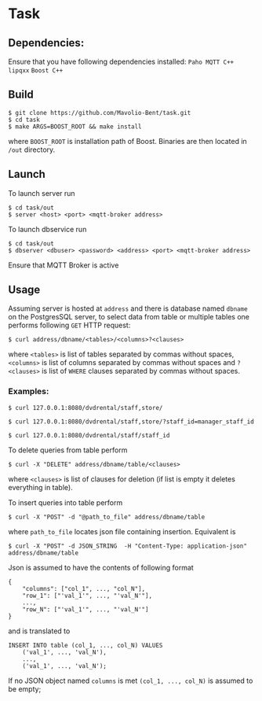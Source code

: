 # Task

## Dependencies:

Ensure that you have following dependencies installed:
`Paho MQTT C++`
`lipqxx`
`Boost C++`

## Build

```
$ git clone https://github.com/Mavolio-Bent/task.git
$ cd task
$ make ARGS=BOOST_ROOT && make install
```
where `BOOST_ROOT` is installation path of Boost. Binaries are then located in `/out` directory.

## Launch
To launch server run
```
$ cd task/out
$ server <host> <port> <mqtt-broker address>
```
To launch dbservice run
```
$ cd task/out
$ dbserver <dbuser> <password> <address> <port> <mqtt-broker address>
```
Ensure that MQTT Broker is active

## Usage
Assuming server is hosted at `address` and there is database named `dbname` on the PostgresSQL server, to select data from table or multiple tables one performs following `GET` HTTP request:
```
$ curl address/dbname/<tables>/<columns>?<clauses>
```
where `<tables>` is list of tables separated by commas without spaces, `<columns>` is list of columns separated by commas without spaces and `?<clauses>` is list of `WHERE` clauses separated by commas without spaces.

### Examples:
```
$ curl 127.0.0.1:8080/dvdrental/staff,store/
```
```
$ curl 127.0.0.1:8080/dvdrental/staff,store/?staff_id=manager_staff_id
```
```
$ curl 127.0.0.1:8080/dvdrental/staff/staff_id
```

To delete queries from table perform 
```
$ curl -X "DELETE" address/dbname/table/<clauses>
```
where `<clauses>` is list of clauses for deletion (if list is empty it deletes everything in table).

To insert queries into table perform 
``` 
$ curl -X "POST" -d "@path_to_file" address/dbname/table
```
where `path_to_file` locates json file containing insertion.
Equivalent is
```
$ curl -X "POST" -d JSON_STRING  -H "Content-Type: application-json" address/dbname/table
```

Json is assumed to have the contents of following format
```
{
    "columns": ["col_1", ..., "col_N"],
    "row_1": ["'val_1'", ..., "'val_N'"],
    ...,
    "row_N": ["'val_1'", ..., "'val_N'"]
}
```
and is translated to
```
INSERT INTO table (col_1, ..., col_N) VALUES
    ('val_1', ..., 'val_N'),
    ...,
    ('val_1', ..., 'val_N');
```
If no JSON object named `columns` is met `(col_1, ..., col_N)` is assumed to be empty;    



